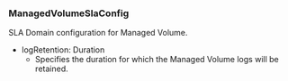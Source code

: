 ### ManagedVolumeSlaConfig
SLA Domain configuration for Managed Volume.

- logRetention: Duration
  - Specifies the duration for which the Managed Volume logs will be retained.

